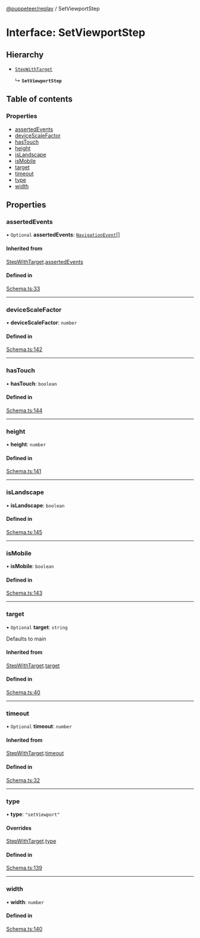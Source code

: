 [@puppeteer/replay](../README.md) / SetViewportStep

# Interface: SetViewportStep

## Hierarchy

- [`StepWithTarget`](Schema.StepWithTarget.md)

  ↳ **`SetViewportStep`**

## Table of contents

### Properties

- [assertedEvents](SetViewportStep.md#assertedevents)
- [deviceScaleFactor](SetViewportStep.md#devicescalefactor)
- [hasTouch](SetViewportStep.md#hastouch)
- [height](SetViewportStep.md#height)
- [isLandscape](SetViewportStep.md#islandscape)
- [isMobile](SetViewportStep.md#ismobile)
- [target](SetViewportStep.md#target)
- [timeout](SetViewportStep.md#timeout)
- [type](SetViewportStep.md#type)
- [width](SetViewportStep.md#width)

## Properties

### assertedEvents

• `Optional` **assertedEvents**: [`NavigationEvent`](Schema.NavigationEvent.md)[]

#### Inherited from

[StepWithTarget](Schema.StepWithTarget.md).[assertedEvents](Schema.StepWithTarget.md#assertedevents)

#### Defined in

[Schema.ts:33](https://github.com/puppeteer/replay/blob/main/src/Schema.ts#L33)

---

### deviceScaleFactor

• **deviceScaleFactor**: `number`

#### Defined in

[Schema.ts:142](https://github.com/puppeteer/replay/blob/main/src/Schema.ts#L142)

---

### hasTouch

• **hasTouch**: `boolean`

#### Defined in

[Schema.ts:144](https://github.com/puppeteer/replay/blob/main/src/Schema.ts#L144)

---

### height

• **height**: `number`

#### Defined in

[Schema.ts:141](https://github.com/puppeteer/replay/blob/main/src/Schema.ts#L141)

---

### isLandscape

• **isLandscape**: `boolean`

#### Defined in

[Schema.ts:145](https://github.com/puppeteer/replay/blob/main/src/Schema.ts#L145)

---

### isMobile

• **isMobile**: `boolean`

#### Defined in

[Schema.ts:143](https://github.com/puppeteer/replay/blob/main/src/Schema.ts#L143)

---

### target

• `Optional` **target**: `string`

Defaults to main

#### Inherited from

[StepWithTarget](Schema.StepWithTarget.md).[target](Schema.StepWithTarget.md#target)

#### Defined in

[Schema.ts:40](https://github.com/puppeteer/replay/blob/main/src/Schema.ts#L40)

---

### timeout

• `Optional` **timeout**: `number`

#### Inherited from

[StepWithTarget](Schema.StepWithTarget.md).[timeout](Schema.StepWithTarget.md#timeout)

#### Defined in

[Schema.ts:32](https://github.com/puppeteer/replay/blob/main/src/Schema.ts#L32)

---

### type

• **type**: `"setViewport"`

#### Overrides

[StepWithTarget](Schema.StepWithTarget.md).[type](Schema.StepWithTarget.md#type)

#### Defined in

[Schema.ts:139](https://github.com/puppeteer/replay/blob/main/src/Schema.ts#L139)

---

### width

• **width**: `number`

#### Defined in

[Schema.ts:140](https://github.com/puppeteer/replay/blob/main/src/Schema.ts#L140)
